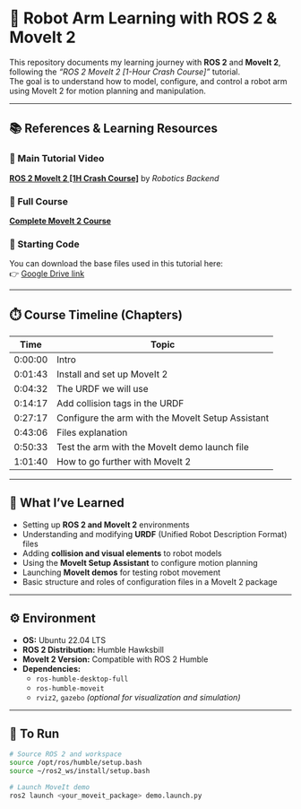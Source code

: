 # 🤖 Robot Arm Learning with ROS 2 & MoveIt 2

This repository documents my learning journey with **ROS 2** and **MoveIt 2**, following the *“ROS 2 MoveIt 2 [1-Hour Crash Course]”* tutorial.  
The goal is to understand how to model, configure, and control a robot arm using MoveIt 2 for motion planning and manipulation.

---

## 📚 References & Learning Resources

### 🎥 Main Tutorial Video  
**[ROS 2 MoveIt 2 [1H Crash Course]](https://www.youtube.com/watch?v=-xDyxxRiW7M&t=701s)** by *Robotics Backend*  

### 🧭 Full Course  
**[Complete MoveIt 2 Course](https://rbcknd.com/moveit2)**  

### 💾 Starting Code  
You can download the base files used in this tutorial here:  
👉 [Google Drive link](https://drive.google.com/file/d/1i2TB...)  

---

## ⏱️ Course Timeline (Chapters)

| Time | Topic |
|------|-------|
| 0:00:00 | Intro |
| 0:01:43 | Install and set up MoveIt 2 |
| 0:04:32 | The URDF we will use |
| 0:14:17 | Add collision tags in the URDF |
| 0:27:17 | Configure the arm with the MoveIt Setup Assistant |
| 0:43:06 | Files explanation |
| 0:50:33 | Test the arm with the MoveIt demo launch file |
| 1:01:40 | How to go further with MoveIt 2 |

---

## 🧠 What I’ve Learned

- Setting up **ROS 2 and MoveIt 2** environments  
- Understanding and modifying **URDF** (Unified Robot Description Format) files  
- Adding **collision and visual elements** to robot models  
- Using the **MoveIt Setup Assistant** to configure motion planning  
- Launching **MoveIt demos** for testing robot movement  
- Basic structure and roles of configuration files in a MoveIt 2 package  

---

## ⚙️ Environment

- **OS:** Ubuntu 22.04 LTS  
- **ROS 2 Distribution:** Humble Hawksbill  
- **MoveIt 2 Version:** Compatible with ROS 2 Humble  
- **Dependencies:**  
  - `ros-humble-desktop-full`  
  - `ros-humble-moveit`  
  - `rviz2`, `gazebo` *(optional for visualization and simulation)*

---

## 🚀 To Run

```bash
# Source ROS 2 and workspace
source /opt/ros/humble/setup.bash
source ~/ros2_ws/install/setup.bash

# Launch MoveIt demo
ros2 launch <your_moveit_package> demo.launch.py
